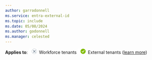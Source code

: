 ```yaml
---
author: garrodonnell
ms.service: entra-external-id
ms.topic: include
ms.date: 05/08/2024
ms.author: godonnell
ms.manager: celested
---
```


**Applies to**: ![White circle with a gray X symbol.](media/applies-to/applies-to-no.png) Workforce tenants ![Green circle with a white check mark symbol.](media/applies-to/applies-to-yes.png) External tenants ([learn more](../external-id/tenant-configurations.md))